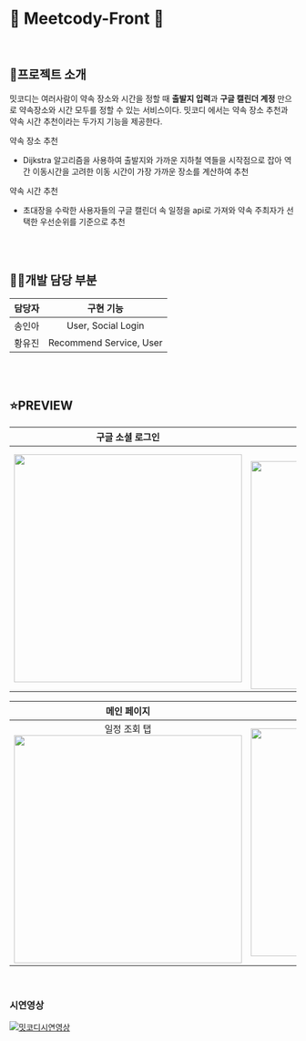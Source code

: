 # 💙 Meetcody-Front 💙
<br>

## 🌱프로젝트 소개
밋코디는 여러사람이 약속 장소와 시간을 정할 때 **출발지 입력**과 **구글 캘린더 계정** 만으로 약속장소와 시간 모두를 정할 수 있는 서비스이다. 밋코디 에서는 약속 장소 추천과 약속 시간 추천이라는 두가지 기능을 제공한다.

약속 장소 추천
- Dijkstra 알고리즘을 사용하여 출발지와 가까운 지하철 역들을 시작점으로 잡아 역간 이동시간을 고려한 이동 시간이 가장 가까운 장소를 계산하여 추천

약속 시간 추천
- 초대장을 수락한 사용자들의 구글 캘린더 속 일정을 api로 가져와 약속 주최자가 선택한 우선순위를 기준으로 추천

<br>
<br>

## 👩‍💻개발 담당 부분
| 담당자 | 구현 기능 |
|:------:|:------:|
| 송인아 | User, Social Login |
| 황유진 | Recommend Service, User |

<br><br>

## ⭐️PREVIEW

|구글 소셜 로그인 | 메인 페이지 | 초대 수락 페이지 | 일정 상세 확인 페이지 |
|:------:|:------:|:------:|:------:|
| <img src="https://user-images.githubusercontent.com/53734935/168985728-496b8210-80af-42a9-9470-e130033d35f3.png" height="400"> | 약속 생성, 초대된 약속 확인 탭<br><img src="https://user-images.githubusercontent.com/53734935/168985906-04046097-3b94-4e43-b5ec-28a2a9a1ac9a.png" height="400"> | <img src="https://user-images.githubusercontent.com/53734935/168985936-c335cef4-475f-417f-a393-4084231b67d4.png" height="400"> | <img src="https://user-images.githubusercontent.com/53734935/168985982-f5e9685c-f566-4170-8c07-f7eb5158a090.png" height="400">|

| 메인 페이지 | 추천 장소, 추천 시간 선택 페이지 | 약속 생성 페이지 |
|:------:|:------:|:------:| 
| 일정 조회 탭<br> <img src="https://user-images.githubusercontent.com/53734935/168986051-9066d06e-1c07-4734-9e65-f0a11ef97adb.png" height="400"> | <img src="https://user-images.githubusercontent.com/53734935/168986014-56958a40-8c9c-45e6-9f93-4347b3079183.png" height="400"> | <img src="https://user-images.githubusercontent.com/53734935/169509399-3f47ab2c-49bb-423b-80c0-ab96a3158193.png"  height="400" /> |

<br>

### 시연영상

[![밋코디시연영상](https://img.youtube.com/vi/6CPnYNzTc3I/2.jpg)](https://youtu.be/6CPnYNzTc3I)
